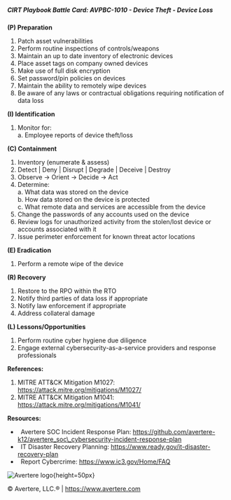 ##### CIRT Playbook Battle Card: **AVPBC-1010 - Device Theft - Device Loss**

**(P) Preparation**

1.  Patch asset vulnerabilities
2.  Perform routine inspections of controls/weapons
3.  Maintain an up to date inventory of electronic devices
4.  Place asset tags on company owned devices
5.  Make use of full disk encryption
6.  Set password/pin policies on devices
7.  Maintain the ability to remotely wipe devices
8.  Be aware of any laws or contractual obligations requiring notification of data loss

**(I) Identification**

1.  Monitor for:  
    a. Employee reports of device theft/loss

**(C) Containment**

1.  Inventory (enumerate & assess)
2.  Detect | Deny | Disrupt | Degrade | Deceive | Destroy
3.  Observe -> Orient -> Decide -> Act
4.  Determine:  
    a. What data was stored on the device  
    b. How data stored on the device is protected  
    c. What remote data and services are accessible from the device
5.  Change the passwords of any accounts used on the device
6.  Review logs for unauthorized activity from the stolen/lost device or accounts associated with it
7.  Issue perimeter enforcement for known threat actor locations

**(E) Eradication**

1.  Perform a remote wipe of the device

**(R) Recovery**

1.  Restore to the RPO within the RTO
2.  Notify third parties of data loss if appropriate
3.  Notify law enforcement if appropriate
4.  Address collateral damage

**(L) Lessons/Opportunities**

1.  Perform routine cyber hygiene due diligence
2.  Engage external cybersecurity-as-a-service providers and response professionals

**References:**

1.  MITRE ATT&CK Mitigation M1027: https://attack.mitre.org/mitigations/M1027/
2.  MITRE ATT&CK Mitigation M1041: https://attack.mitre.org/mitigations/M1041/

**Resources:**

*    Avertere SOC Incident Response Plan: https://github.com/avertere-k12/avertere_soc\_cybersecurity-incident-response-plan
*    IT Disaster Recovery Planning: https://www.ready.gov/it-disaster-recovery-plan
*    Report Cybercrime: https://www.ic3.gov/Home/FAQ

![Avertere logo](https://example.com/averttere-logo.jpg){height=50px}

  
© Avertere, LLC.® | https://www.avertere.com
